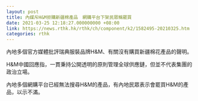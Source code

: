 ```yaml
---
layout: post
title: 內媒斥H&M拒購新疆棉產品　網購平台下架民眾稱罷買
date: 2021-03-25 12:18:27.000000000 +08:00
link: https://news.rthk.hk/rthk/ch/component/k2/1582495-20210325.htm
categories: rthk
---
```


內地多個官方媒體批評瑞典服裝品牌H&M、有關沒有購買新疆棉花產品的聲明。

H&M中國回應指，一貫秉持公開透明的原則管理全球供應鏈，但並不代表集團的政治立場。

內地多個網購平台已經無法搜尋H&M的產品，有內地民眾表示會罷買H&M的產品，以示不滿。
